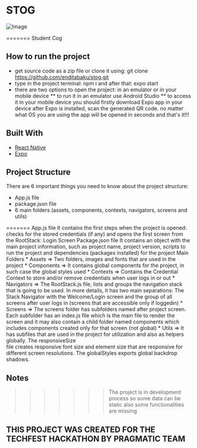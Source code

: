 # STOG
![Image](https://github.com/enditabaku/stog/tree/master/assets/images/stog-logo-transparent.png)

======= 
   Student Cog

## How to run the project

* get source code as a zip file or clone it using: git clone https://github.com/enditabaku/stog.git
* type in the project terminal: npm i and after that: expo start
* there are two options to open the project: in an emulator or in your mobile device
** to run it in an emulator use Android Studio
** to access it in your mobile device you should firstly download Expo app in your device
   after Expo is installed, scan the generated QR code.
   no matter what OS you are using the app will be opened in seconds and that's it!!! 


## Built With

* [React Native](https://reactnative.dsev/)
* [Expo](https://expo.dev/)

## Project Structure

There are 6 important things you need to know about the project structure:
* App.js file 
* package.json file
* 6 main folders (assets, components, contexts, navigators, screens and utils)  

======= 
   App.js file
It contains the first steps when the project is opened: checks for the stored credentials (if any) and opens the first screen from the RootStack: Login Screen
    Package.json file
It contains an object with the main project information, such as project name, project version, scripts to run the project and dependencies (packages installed) for the project
    Main Folders
    * Assets => Two folders, images and fonts that are used in the project
    * Components => It contains global components for the project, in such case the global styles used
    * Contexts => Contains the Credential Context to store and/or remove credentials when user logs in or out
    * Navigators => The RootStack.js file, lists and groups the navigation stack that is going to be used.
                     In more details, it has two main separations: The Stack Navigator with the Welcome/Login screen and the group of all screens after user logs in (screens that are accessible only if loggedin)
    * Screens => The screens folder has subfolders named after project screen. Each subfolder has an index.js file which is
                  the main file to render the screen and it may also contain a child folder named components which includes components created only for that screen (not global)
    * Utils => It has subfiles that are used in the project for utilization and also as helpers globally. The responsiveSize  
               file creates responsive font size and element size that are responsive for different screen resolutions. The globalStyles exports global backdrop shadows. 

## Notes

>>>>>>> The project is in development process so some data can be static also some functionalities are missing

## THIS PROJECT WAS CREATED FOR THE TECHFEST HACKATHON BY PRAGMATIC TEAM
